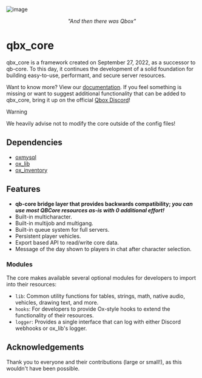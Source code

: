 ![image](.github/images/banner.jpg)

_<p align="center">"And then there was Qbox"</p>_

# qbx_core

qbx_core is a framework created on September 27, 2022, as a successor to qb-core. To this day, it continues the development of a solid foundation for building easy-to-use, performant, and secure server resources.

Want to know more? View our [documentation](https://docs.qbox.re/). If you feel something is missing or want to suggest additional functionality that can be added to qbx_core, bring it up on the official [Qbox Discord](https://discord.gg/qbox)!

> [!WARNING]
> We heavily advise not to modify the core outside of the config files!

## Dependencies

- [oxmysql](https://github.com/overextended/oxmysql)
- [ox_lib](https://github.com/overextended/ox_lib)
- [ox_inventory](https://github.com/overextended/ox_inventory)

## Features

- **qb-core bridge layer that provides backwards compatibility; _you can use most QBCore resources as-is with 0 additional effort!_**
- Built-in multicharacter.
- Built-in multijob and multigang.
- Built-in queue system for full servers.
- Persistent player vehicles.
- Export based API to read/write core data.
- Message of the day shown to players in chat after character selection.

### Modules

The core makes available several optional modules for developers to import into their resources:

- `lib`: Common utility functions for tables, strings, math, native audio, vehicles, drawing text, and more.
- `hooks`: For developers to provide Ox-style hooks to extend the functionality of their resources.
- `logger`: Provides a single interface that can log with either Discord webhooks or ox_lib's logger.

## Acknowledgements

Thank you to everyone and their contributions (large or small!), as this wouldn't have been possible.
